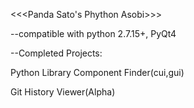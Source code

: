 <<<Panda Sato's Phython Asobi>>>

--compatible with python 2.7.15+, PyQt4

--Completed Projects:

Python Library Component Finder(cui,gui)

Git History Viewer(Alpha)
